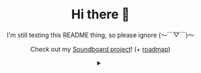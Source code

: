 <div align="center">
  <h1>Hi there 👋</h1>
  <p>I'm still testing this README thing, so please ignore (～￣▽￣)～</p>

  <p>Check out my <a href="https://github.com/Gabixel/Soundboard">Soundboard project</a>! (+ <a href="https://github.com/users/Gabixel/projects/2/views/1?pane=info">roadmap</a>)</p>
  
  <details> <!-- details open -->
    <summary></summary>
    <a href="https://osu.ppy.sh/users/8543042" target="_blank"><img src="https://osu-sig.vercel.app/card?user=Gabixel&mode=std&lang=en&blur=6&hue=200&mini=true" title="Click to visit my osu! profile!" alt="My osu! profile"></a><br/>
    <a href="https://www.codewars.com/users/Gabixel" target="_blank"><img src="https://www.codewars.com/users/Gabixel/badges/large" title="Click to visit my Codewars profile!" alt="My Codewars profile"></a>
  </details>
</div>
<!--
**Gabixel/Gabixel** is a ✨ _special_ ✨ repository because its `README.md` (this file) appears on your GitHub profile.

Here are some ideas to get you started:

- 🔭 I’m currently working on ...
- 🌱 I’m currently learning ...
- 👯 I’m looking to collaborate on ...
- 🤔 I’m looking for help with ...
- 💬 Ask me about ...
- 📫 How to reach me: ...
- 😄 Pronouns: ...
- ⚡ Fun fact: ...
-->

